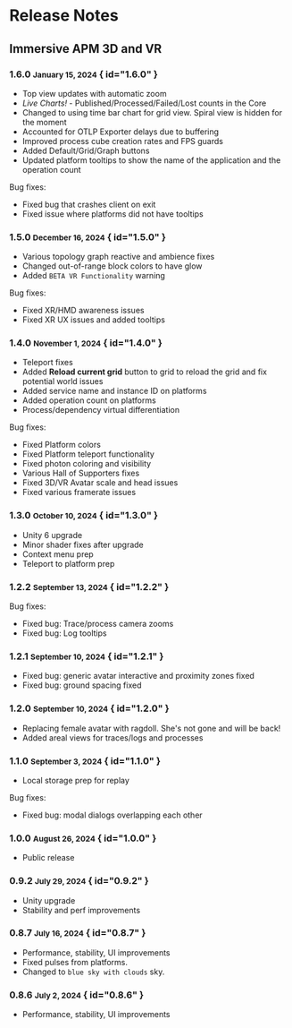 # Release Notes

## Immersive APM 3D and VR

### 1.6.0 <small>January 15, 2024</small> { id="1.6.0" }

- Top view updates with automatic zoom
- *Live Charts!* - Published/Processed/Failed/Lost counts in the Core
- Changed to using time bar chart for grid view. Spiral view is hidden for the moment
- Accounted for OTLP Exporter delays due to buffering
- Improved process cube creation rates and FPS guards
- Added Default/Grid/Graph buttons
- Updated platform tooltips to show the name of the application and the operation count

Bug fixes:

- Fixed bug that crashes client on exit 
- Fixed issue where platforms did not have tooltips

### 1.5.0 <small>December 16, 2024</small> { id="1.5.0" }

- Various topology graph reactive and ambience fixes
- Changed out-of-range block colors to have glow
- Added `BETA VR Functionality` warning

Bug fixes:

- Fixed XR/HMD awareness issues
- Fixed XR UX issues and added tooltips


### 1.4.0 <small>November 1, 2024</small> { id="1.4.0" }

- Teleport fixes
- Added **Reload current grid** button to grid to reload the grid and fix potential world issues
- Added service name and instance ID on platforms
- Added operation count on platforms
- Process/dependency virtual differentiation

Bug fixes:

- Fixed Platform colors
- Fixed Platform teleport functionality
- Fixed photon coloring and visibility
- Various Hall of Supporters fixes
- Fixed 3D/VR Avatar scale and head issues
- Fixed various framerate issues

### 1.3.0 <small>October 10, 2024</small> { id="1.3.0" }

- Unity 6 upgrade
- Minor shader fixes after upgrade
- Context menu prep
- Teleport to platform prep

### 1.2.2 <small>September 13, 2024</small> { id="1.2.2" }

Bug fixes: 

- Fixed bug: Trace/process camera zooms
- Fixed bug: Log tooltips

### 1.2.1 <small>September 10, 2024</small> { id="1.2.1" }

- Fixed bug: generic avatar interactive and proximity zones fixed
- Fixed bug: ground spacing fixed

### 1.2.0 <small>September 10, 2024</small> { id="1.2.0" }

- Replacing female avatar with ragdoll. She's not gone and will be back!
- Added areal views for traces/logs and processes

### 1.1.0 <small>September 3, 2024</small> { id="1.1.0" }

- Local storage prep for replay 

Bug fixes:

- Fixed bug: modal dialogs overlapping each other

### 1.0.0 <small>August 26, 2024</small> { id="1.0.0" }

- Public release


### 0.9.2 <small>July 29, 2024</small> { id="0.9.2" }

- Unity upgrade
- Stability and perf improvements

### 0.8.7 <small>July 16, 2024</small> { id="0.8.7" }

- Performance, stability, UI improvements
- Fixed pulses from platforms.
- Changed to `blue sky with clouds` sky.

### 0.8.6 <small>July 2, 2024</small> { id="0.8.6" }

- Performance, stability, UI improvements

[//]: # (GitHub Issue example - Fixed #7313: Improved tooltips mounted in sidebar when feature is disabled)
